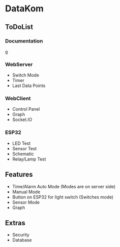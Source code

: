 # DataKom

## ToDoList

### Documentation
g
### WebServer
- Switch Mode
- Timer
- Last Data Points

### WebClient
- Control Panel
- Graph
- Socket.IO
### ESP32
- LED Test
- Sensor Test
- Schematic
- Relay/Lamp Test

## Features

- Time/Alarm Auto Mode (Modes are on server side)
- Manual Mode
- Button on ESP32 for light switch (Switches mode)
- Sensor Mode
- Graph

## Extras
- Security
- Database

